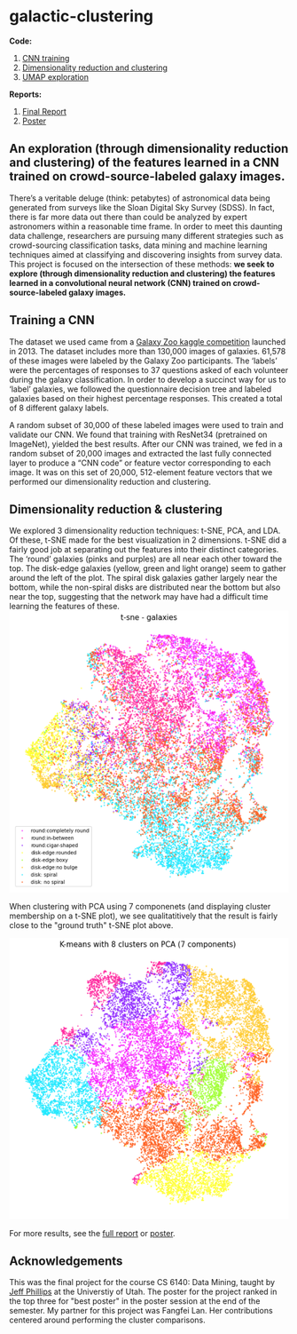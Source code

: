 # galactic-clustering

**Code:**  
1. [CNN training](https://github.com/mkcyoung/galactic-clustering/blob/main/Gal_Net.ipynb)
2. [Dimensionality reduction and clustering](https://github.com/mkcyoung/galactic-clustering/blob/main/dim_reduction_exploration.ipynb)
3. [UMAP exploration](https://github.com/mkcyoung/galactic-clustering/blob/main/umap_dim.ipynb)
  
**Reports:**
1. [Final Report](https://github.com/mkcyoung/galactic-clustering/blob/main/Data%20Mining%20Final%20Report.pdf)
2. [Poster](https://github.com/mkcyoung/galactic-clustering/blob/main/galaxy_poster_v2.pdf)


## An exploration (through dimensionality reduction and clustering) of the features learned in a CNN trained on crowd-source-labeled galaxy images.

There’s a veritable deluge (think: petabytes) of astronomical data being generated from surveys like the Sloan Digital Sky Survey (SDSS). In fact, there is far more data out there than could be analyzed by expert astronomers within a reasonable time frame. In order to meet this daunting data challenge, researchers are pursuing many different strategies such as crowd-sourcing classification tasks, data mining and machine learning techniques aimed at classifying and discovering insights from survey data. This project is focused on the intersection of these methods: **we seek to explore (through dimensionality reduction and clustering) the features learned in a convolutional neural network (CNN) trained on crowd-source-labeled galaxy images.**

## Training a CNN
The dataset we used came from a [Galaxy Zoo kaggle competition](https://www.kaggle.com/c/galaxy-zoo-the-galaxy-challenge/data) launched in 2013. The dataset includes more than 130,000 images of galaxies. 61,578 of these images were labeled by the Galaxy Zoo participants. The ‘labels’ were the percentages of responses to 37 questions asked of each volunteer during the galaxy classification. In order to develop a succinct way for us to ‘label’ galaxies, we followed the questionnaire decision tree and labeled galaxies based on their highest percentage responses. This created a total of 8 different galaxy labels.

A random subset of 30,000 of these labeled images were used to train and validate our CNN. We found that training with ResNet34 (pretrained on ImageNet), yielded the best results. After our CNN was trained, we fed in a random subset of 20,000 images and extracted the last fully connected layer to produce a “CNN code” or feature vector corresponding to each image. It was on this set of 20,000, 512-element feature vectors that we performed our dimensionality reduction and clustering.

## Dimensionality reduction & clustering
We explored 3 dimensionality reduction techniques: t-SNE, PCA, and LDA. Of these, t-SNE made for the best visualization in 2 dimensions.
t-SNE did a fairly good job at
separating out the features into their
distinct categories. The ‘round’ galaxies
(pinks and purples) are all near each other
toward the top. The disk-edge galaxies
(yellow, green and light orange) seem to
gather around the left of the plot. The spiral
disk galaxies gather largely near the
bottom, while the non-spiral disks are
distributed near the bottom but also near the
top, suggesting that the network may have had a difficult time learning the features of these.
![](figs/tsne/tsne-galaxies.png)
  
When clustering with PCA using 7 componenets (and displaying cluster membership on a t-SNE plot), we see qualitatitively that the result is fairly close to the "ground truth" t-SNE plot above.   
  
![](figs/PCA/PCA-tsne-7.png)
  
For more results, see the [full report](https://github.com/mkcyoung/galactic-clustering/blob/main/Data%20Mining%20Final%20Report.pdf) or [poster](https://github.com/mkcyoung/galactic-clustering/blob/main/galaxy_poster_v2.pdf).

## Acknowledgements
This was the final project for the course CS 6140: Data Mining, taught by [Jeff Phillips](https://www.cs.utah.edu/~jeffp/) at the Universtiy of Utah. The poster for the project ranked in the top three for "best poster" in the poster session at the end of the semester. My partner for this project was Fangfei Lan. Her contributions centered around performing the cluster comparisons. 
